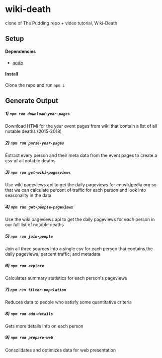 # wiki-death
clone of The Pudding repo + video tutorial, Wiki-Death

## Setup

#### Dependencies

- [node](https://nodejs.org)

#### Install

Clone the repo and run `npm i`

## Generate Output 

##### 1) `npm run download-year-pages`
Download HTMl for the year event pages from wiki that contain a list of all notable deaths (2015-2018)

##### 2) `npm run parse-year-pages`
Extract every person and their meta data from the event pages to create a csv of all notable deaths

##### 3) `npm run get-wiki-pagesviews`
Use wiki pageviews api to get the daily pageviews for en.wikipedia.org so that we can calculate percent of traffic for each person and look into seasonality in the data 

##### 4) `npm run get-people-pageviews`
Use the wiki pageviews api to get the daily pageviews for each person in our full list of notable deaths

##### 5) `npm run join-people`
Join all three sources into a single csv for each person that contains the daily pageviews, percent traffic, and metadata

##### 6) `npm run explore`
Calculates summary statistics for each person's pageviews

##### 7) `npm run filter-population`
Reduces data to people who satisfy some quantitative criteria

##### 8) `npm run add-details`
Gets more details info on each person

##### 9) `npm run prepare-web`
Consolidates and optimizes data for web presentation